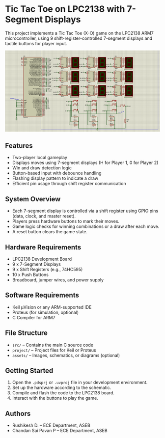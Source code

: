 # Tic Tac Toe on LPC2138 with 7-Segment Displays

This project implements a Tic Tac Toe (X-O) game on the LPC2138 ARM7 microcontroller, using 9 shift-register-controlled 7-segment displays and tactile buttons for player input.


<img src="assets/Screenshot 2025-04-26 102247.png" alt="Demo" width="900"/>



## Features

- Two-player local gameplay
- Displays moves using 7-segment displays (H for Player 1, 0 for Player 2)
- Win and draw detection logic
- Button-based input with debounce handling
- Flashing display pattern to indicate a draw
- Efficient pin usage through shift register communication

## System Overview

- Each 7-segment display is controlled via a shift register using GPIO pins (data, clock, and master reset).
- Players press hardware buttons to mark their moves.
- Game logic checks for winning combinations or a draw after each move.
- A reset button clears the game state.

## Hardware Requirements

- LPC2138 Development Board
- 9 x 7-Segment Displays
- 9 x Shift Registers (e.g., 74HC595)
- 10 x Push Buttons
- Breadboard, jumper wires, and power supply

## Software Requirements

- Keil µVision or any ARM-supported IDE
- Proteus (for simulation, optional)
- C Compiler for ARM7

## File Structure

- `src/` – Contains the main C source code
- `project/` – Project files for Keil or Proteus
- `assets/` – Images, schematics, or diagrams (optional)

## Getting Started

1. Open the `.pdsprj` or `.uvproj` file in your development environment.
2. Set up the hardware according to the schematic.
3. Compile and flash the code to the LPC2138 board.
4. Interact with the buttons to play the game.

## Authors

- Rushikesh D. – ECE Department, ASEB
- Chandan Sai Pavan P – ECE Department, ASEB

